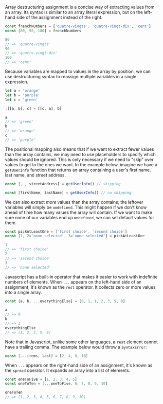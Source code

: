 Array destructuring assignment is a concise way of extracting values from an array. Its syntax is similar to an array literal expression, but on the left-hand side of the assignment instead of the right.

```javascript
const frenchNumbers = ['quatre-vingts', 'quatre-vingt-dix', 'cent']
const [80, 90, 100] = frenchNumbers

80
// => 'quatre-vingts'
90
// => 'quatre-vingt-dix'
100
// => 'cent'
```

Because variables are mapped to values in the array by position, we can use destructuring syntax to reassign multiple variables in a single expression.

```javascript
let a = 'orange'
let b = 'purple'
let c = 'green'

;[[a, b], c] = [[c, a], b]

a
// => 'green'
b
// => 'orange'
c
// => 'purple'
```

The positional mapping also means that if we want to extract fewer values than the array contains, we may need to use placeholders to specify which values should be ignored. This is only necessary if we need to "skip" over values to get to the ones we want.
In the example below, imagine we have a `getUserInfo` function that returns an array containing a user's first name, last name, and street address.

```javascript
const [, , streetAddress] = getUserInfo() // skipping

const [firstName, lastName] = getUserInfo() // no skipping
```

We can also extract _more_ values than the array contains; the leftover variables will simply be `undefined`. This might happen if we don't know ahead of time how many values the array will contain. If we want to make sure none of our variables end up `undefined`, we can set default values for them.

```javascript
const pickAtLeastOne = ['first choice', 'second choice']
const [1, 2='none selected', 3='none selected'] = pickAtLeastOne

1
// => 'first choice'
2
// => 'second choice'
3
// => 'none selected'
```

Javascript has a built-in operator that makes it easier to work with indefinite numbers of elements. When `...` appears on the left-hand side of an assignment, it's known as the `rest` operator. It collects zero or more values into a single array.

```javascript
const [a, b, ...everythingElse] = [0, 1, 1, 2, 3, 5, 8]

a
// => 0
b
// => 1
everythingElse
// => [1, 2, 3, 5, 8]
```

Note that in Javascript, unlike some other languages, a `rest` element cannot have a trailing comma. The example below would throw a `SyntaxError`:

```javascript
const [...items, last] = [2, 4, 8, 16]
```

When `...` appears on the right-hand side of an assignment, it's known as the `spread` operator. It expands an array into a list of elements.

```javascript
const oneToFive = [1, 2, 3, 4, 5]
const oneToTen = [...oneToFive, 6, 7, 8, 9, 10]

oneToTen
// => [1, 2, 3, 4, 5, 6, 7, 8, 9, 10]
```
